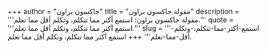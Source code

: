 +++
author = "جاكسون براون"
title = "مقولة جاكسون براون"
description = '''مقولة جاكسون براون: استمع أكثر مما تتكلم، وتكلم أقل مما تعلم.'''
quote = '''استمع أكثر مما تتكلم، وتكلم أقل مما تعلم.'''
slug = '''استمع-أكثر-مما-تتكلم،-وتكلم-أقل-مما-تعلم'''
+++
استمع أكثر مما تتكلم، وتكلم أقل مما تعلم.
